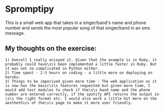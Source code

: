 # Spromptipy
This is a small web app that takes in a singer/band's name and phone number and sends the most popular song of that singer/band in an sms message. 

## My thoughts on the exercise:
	1) Overall I really enjoyed it. Given that the example is in Ruby, it probably could have\s\s been implemented a little faster in Ruby. But it was not so complicated in Python either. 
    2) Time spent - 2-3 hours on coding - a little more on deploying on heroku. 
    3) Things to be imporived given more time - The web application as it is now has the basic\s\s features requested but given more time, I would add test modules to check if the\s\s band name and the phone number are entered correctly, if the spotify API returns the output in \s\s the right format etc. I would also work a little bit more on the aesthethics of the\s\s page to make it more user friendly.

